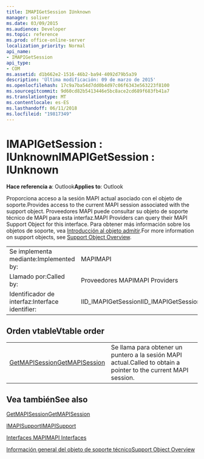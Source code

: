 ```yaml
---
title: IMAPIGetSession IUnknown
manager: soliver
ms.date: 03/09/2015
ms.audience: Developer
ms.topic: reference
ms.prod: office-online-server
localization_priority: Normal
api_name:
- IMAPIGetSession
api_type:
- COM
ms.assetid: d1b662e2-1516-46b2-ba94-4092d79b5a39
description: 'Última modificación: 09 de marzo de 2015'
ms.openlocfilehash: 17c9a7ba54d7dd0b4d97c06f6343e563223f8100
ms.sourcegitcommit: 9d60cd82b5413446e5bc8ace2cd689f683fb41a7
ms.translationtype: MT
ms.contentlocale: es-ES
ms.lasthandoff: 06/11/2018
ms.locfileid: "19817349"
---
```

# <a name="imapigetsession--iunknown"></a><span data-ttu-id="6f562-103">IMAPIGetSession : IUnknown</span><span class="sxs-lookup"><span data-stu-id="6f562-103">IMAPIGetSession : IUnknown</span></span>

  
  
<span data-ttu-id="6f562-104">**Hace referencia a**: Outlook</span><span class="sxs-lookup"><span data-stu-id="6f562-104">**Applies to**: Outlook</span></span> 
  
<span data-ttu-id="6f562-105">Proporciona acceso a la sesión MAPI actual asociado con el objeto de soporte.</span><span class="sxs-lookup"><span data-stu-id="6f562-105">Provides access to the current MAPI session associated with the support object.</span></span> <span data-ttu-id="6f562-106">Proveedores MAPI puede consultar su objeto de soporte técnico de MAPI para esta interfaz.</span><span class="sxs-lookup"><span data-stu-id="6f562-106">MAPI Providers can query their MAPI Support Object for this interface.</span></span> <span data-ttu-id="6f562-107">Para obtener más información sobre los objetos de soporte, vea [Introducción al objeto admitir](support-object-overview.md).</span><span class="sxs-lookup"><span data-stu-id="6f562-107">For more information on support objects, see [Support Object Overview](support-object-overview.md).</span></span>
  
|||
|:-----|:-----|
|<span data-ttu-id="6f562-108">Se implementa mediante:</span><span class="sxs-lookup"><span data-stu-id="6f562-108">Implemented by:</span></span>  <br/> |<span data-ttu-id="6f562-109">MAPI</span><span class="sxs-lookup"><span data-stu-id="6f562-109">MAPI</span></span>  <br/> |
|<span data-ttu-id="6f562-110">Llamado por:</span><span class="sxs-lookup"><span data-stu-id="6f562-110">Called by:</span></span>  <br/> |<span data-ttu-id="6f562-111">Proveedores MAPI</span><span class="sxs-lookup"><span data-stu-id="6f562-111">MAPI Providers</span></span>  <br/> |
|<span data-ttu-id="6f562-112">Identificador de interfaz:</span><span class="sxs-lookup"><span data-stu-id="6f562-112">Interface identifier:</span></span>  <br/> |<span data-ttu-id="6f562-113">IID_IMAPIGetSession</span><span class="sxs-lookup"><span data-stu-id="6f562-113">IID_IMAPIGetSession</span></span>  <br/> |
   
## <a name="vtable-order"></a><span data-ttu-id="6f562-114">Orden vtable</span><span class="sxs-lookup"><span data-stu-id="6f562-114">Vtable order</span></span>

|||
|:-----|:-----|
|[<span data-ttu-id="6f562-115">GetMAPISession</span><span class="sxs-lookup"><span data-stu-id="6f562-115">GetMAPISession</span></span>](imapigetsession-getmapisession.md) <br/> |<span data-ttu-id="6f562-116">Se llama para obtener un puntero a la sesión MAPI actual.</span><span class="sxs-lookup"><span data-stu-id="6f562-116">Called to obtain a pointer to the current MAPI session.</span></span>  <br/> |
   
## <a name="see-also"></a><span data-ttu-id="6f562-117">Vea también</span><span class="sxs-lookup"><span data-stu-id="6f562-117">See also</span></span>



[<span data-ttu-id="6f562-118">GetMAPISession</span><span class="sxs-lookup"><span data-stu-id="6f562-118">GetMAPISession</span></span>](imapigetsession-getmapisession.md)
  
[<span data-ttu-id="6f562-119">IMAPISupport</span><span class="sxs-lookup"><span data-stu-id="6f562-119">IMAPISupport</span></span>](imapisupportiunknown.md)


[<span data-ttu-id="6f562-120">Interfaces MAPI</span><span class="sxs-lookup"><span data-stu-id="6f562-120">MAPI Interfaces</span></span>](mapi-interfaces.md)
  
[<span data-ttu-id="6f562-121">Información general del objeto de soporte técnico</span><span class="sxs-lookup"><span data-stu-id="6f562-121">Support Object Overview</span></span>](support-object-overview.md)

